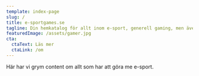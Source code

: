 ```yaml
---
template: index-page
slug: /
title: e-sportgames.se
tagline: Din hemkatalog för allt inom e-sport, generell gaming, men även brädspel
featuredImage: /assets/gamer.jpg
cta:
  ctaText: Läs mer
  ctaLink: /om
---
```

Här har vi grym content om allt som har att göra me e-sport.
